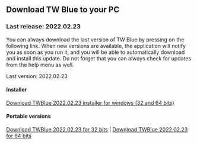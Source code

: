 <!-- 
.. title: downloads
.. slug: downloads
.. date: 2016-10-03 04:45:39 UTC-05:00
.. tags: 
.. category: 
.. link: 
.. description: 
.. type: text
-->

## Download TW Blue to your PC

### Last release: 2022.02.23

You can always download the last version of TW Blue by pressing on the following link. When new versions are available, the application will notify you as soon as you run it, and you will be able to automatically download and install this update. Do not forget that you can always check for updates from the help menu as well.

Last version: 2022.02.23  

#### Installer

[Download TWBlue 2022.02.23 installer for windows (32 and 64 bits)](https://twblue.es/pubs/twblue_setup.exe)

#### Portable versions

[Download TWBlue 2022.02.23 for 32 bits](https://twblue.es/pubs/twblue_x86.zip) |
[Download TWBlue 2022.02.23 for 64 bits](https://twblue.es/pubs/twblue_x64.zip)
